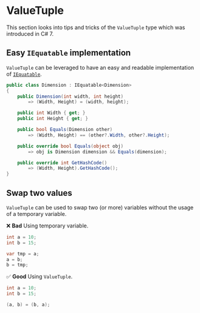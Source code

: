 # ValueTuple
This section looks into tips and tricks of the `ValueTuple` type which was introduced in C# 7.

## Easy `IEquatable` implementation
`ValueTuple` can be leveraged to have an easy and readable implementation of [`IEquatable`](https://docs.microsoft.com/en-us/dotnet/api/system.iequatable-1?view=net-6.0).

```csharp
public class Dimension : IEquatable<Dimension>
{
    public Dimension(int width, int height)
        => (Width, Height) = (width, height);

    public int Width { get; }
    public int Height { get; }

    public bool Equals(Dimension other)
        => (Width, Height) == (other?.Width, other?.Height);

    public override bool Equals(object obj)
        => obj is Dimension dimension && Equals(dimension);

    public override int GetHashCode() 
        => (Width, Height).GetHashCode();
}
```

## Swap two values
`ValueTuple` can be used to swap two (or more) variables without the usage of a temporary variable.

❌ **Bad** Using temporary variable.
```csharp
int a = 10;
int b = 15;

var tmp = a;
a = b;
b = tmp;
```

✅ **Good** Using `ValueTuple`.
```csharp
int a = 10;
int b = 15;

(a, b) = (b, a);
```